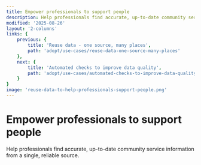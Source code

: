 ```yaml
---
title: Empower professionals to support people
description: Help professionals find accurate, up-to-date community service information from a single, reliable source.
modified: '2025-08-26'
layout: '2-columns'
links: {
    previous: {
        title: 'Reuse data - one source, many places',
        path: 'adopt/use-cases/reuse-data-one-source-many-places'
    },
    next: {
        title: 'Automated checks to improve data quality',
        path: 'adopt/use-cases/automated-checks-to-improve-data-quality'
    }
}
image: 'reuse-data-to-help-professionals-support-people.png'
---
```


# Empower professionals to support people

Help professionals find accurate, up-to-date community service information from a single, reliable source.